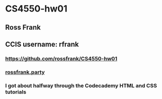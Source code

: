 # CS4550-hw01

## Ross Frank
## CCIS username: rfrank

### https://github.com/rossfrank/CS4550-hw01
### [rossfrank.party](http://www.rossfrank.party)
### I got about halfway through the Codecademy HTML and CSS tutorials

